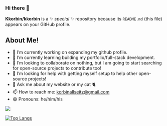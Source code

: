 ### Hi there 👋


**Kkorbin/kkorbin** is a ✨ _special_ ✨ repository because its `README.md` (this file) appears on your GitHub profile.

## About Me!

- 🔭 I’m currently working on expanding my github profile.
- 🌱 I’m currently learning building my portfolio/full-stack development.
- 👯 I’m looking to collaborate on nothing, but I am going to start searching for open-source projects to contribute too!
- 🤔 I’m looking for help with getting myself setup to help other open-source projects!
- 💬 Ask me about my website or my cat 🐈
- 📫 How to reach me: korbinallseitz@gmail.com
- 😄 Pronouns: he/him/his

<!-- ⚡ Fun fact: -->

<picture>
<source
  srcset="https://github-readme-stats.vercel.app/api?username=kkorbin&show_icons=true&theme=dark"
  media="(prefers-color-scheme: dark)"
/>
<source
  srcset="https://github-readme-stats.vercel.app/api?username=kkorbin&show_icons=true"
  media="(prefers-color-scheme: light), (prefers-color-scheme: no-preference)"
/>
<img src="https://github-readme-stats.vercel.app/api?username=kkorbin&show_icons=true" />
</picture>

[![Top Langs](https://github-readme-stats.vercel.app/api/top-langs/?username=kkorbin)](https://github.com/anuraghazra/github-readme-stats)
